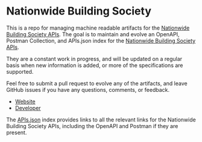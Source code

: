 # Nationwide Building SocietyThis is a repo for managing machine readable artifacts for the [Nationwide Building Society APIs](https://www.nationwide.co.uk/). The goal is to maintain and evolve an OpenAPI, Postman Collection, and APIs.json index for the [Nationwide Building Society APIs](https://www.nationwide.co.uk/).They are a constant work in progress, and will be updated on a regular basis when new information is added, or more of the specifications are supported.Feel free to submit a pull request to evolve any of the artifacts, and leave GitHub issues if you have any questions, comments, or feedback.- [Website](https://www.nationwide.co.uk/)- [Developer](https://www.nationwide.co.uk/)The [APIs.json](https://github.com/api-evangelist/nationwide-building-society/blob/master/apis.json) index provides links to all the relevant links for the Nationwide Building Society APIs, including the OpenAPI and Postman if they are present.